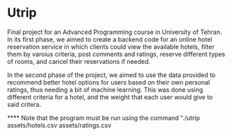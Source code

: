 # Utrip
Final project for an Advanced Programming course in University of Tehran.
In its first phase, we aimed to create a backend code for an online hotel reservation service in which clients could view the
available hotels, filter them by varoius criteria, post comments and ratings, reserve different types of rooms, and cancel 
their reservations if needed.

In the second phase of the project, we aimed to use the data provided to recommend better hotel options for users based on their
own personal ratings, thus needing a bit of machine learning. This was done using different criteria for a hotel, and the weight 
that each user would give to said critera.

**** Note that the program must be run using the command "./utrip assets/hotels.csv assets/ratings.csv 
